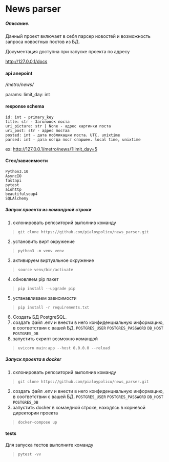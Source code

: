 # News parser

##### Описание.

Данный проект включает в себя парсер новостей и возможность запроса новостных постов из БД.

Документация доступна при запуске проекта по адресу

http://127.0.0.1/docs


#### api anepoint
_/metro/news/_

params: limit_day: int

#### response schema
```
id: int - primary_key
title: str - Заголовок поста
uri_picture: str | None - адрес картинки поста
uri_post: str - адрес постаа
posted: int - дата побликации поста. UTC, unixtime
parsed: int - дата когда пост спаршен. local time, unixtime
```

ex: http://127.0.0.1/metro/news/?limit_day=5

#### Стек/зависимости
```
Python3.10
AsyncIO
fastapi
pytest
aiohttp
beautifulsoup4
SQLAlchemy
```

##### Запуск проекта из командной строки
1. склонировать репозиторий выполнив команду
> `git clone https://github.com/pialoypolicu/news_parser.git`
2. установить вирт окружение 
> `python3 -m venv venv`
3. активируем виртуальное окружение
> `source venv/bin/activate` 
4. обновляем pip пакет
> `pip install --upgrade pip`
5. устанавливаем зависимости
> `pip install -r requirements.txt`
6. Создать БД PostgreSQL.
7. создать файл .env и внести в него конфиденциальную информацию, в соответствии с вашей БД.
`POSTGRES_USER`
`POSTGRES_PASSWORD`
`DB_HOST`
`POSTGRES_DB`
8. запустить скрипт возможно командой 
> `uvicorn main:app --host 0.0.0.0 --reload`


##### Запуск проекта в docker
1. склонировать репозиторий выполнив команду
> `git clone https://github.com/pialoypolicu/news_parser.git`
2. создать файл .env и внести в него конфиденциальную информацию, в соответствии с вашей БД.
`POSTGRES_USER`
`POSTGRES_PASSWORD`
`DB_HOST`
`POSTGRES_DB`
3. запустить docker в командной строке, находясь в корневой директории проекта 
> `docker-compose up`


#### tests
Для запуска тестов выполните команду 
> `pytest -vv`
